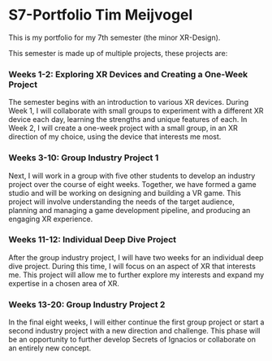 # S7-Portfolio Tim Meijvogel
This is my portfolio for my 7th semester (the minor XR-Design).

This semester is made up of multiple projects, these projects are:

### Weeks 1-2: Exploring XR Devices and Creating a One-Week Project
The semester begins with an introduction to various XR devices. During Week 1, I will collaborate with small groups to experiment with a different XR device each day, learning the strengths and unique features of each. In Week 2, I will create a one-week project with a small group, in an XR direction of my choice, using the device that interests me most. 

### Weeks 3-10: Group Industry Project 1
Next, I will work in a group with five other students to develop an industry project over the course of eight weeks. Together, we have formed a game studio and will be working on designing and building a VR game. This project will involve understanding the needs of the target audience, planning and managing a game development pipeline, and producing an engaging XR experience. 

### Weeks 11-12: Individual Deep Dive Project
After the group industry project, I will have two weeks for an individual deep dive project. During this time, I will focus on an aspect of XR that interests me. This project will allow me to further explore my interests and expand my expertise in a chosen area of XR.

### Weeks 13-20: Group Industry Project 2
In the final eight weeks, I will either continue the first group project or start a second industry project with a new direction and challenge. This phase will be an opportunity to further develop Secrets of Ignacios or collaborate on an entirely new concept.

